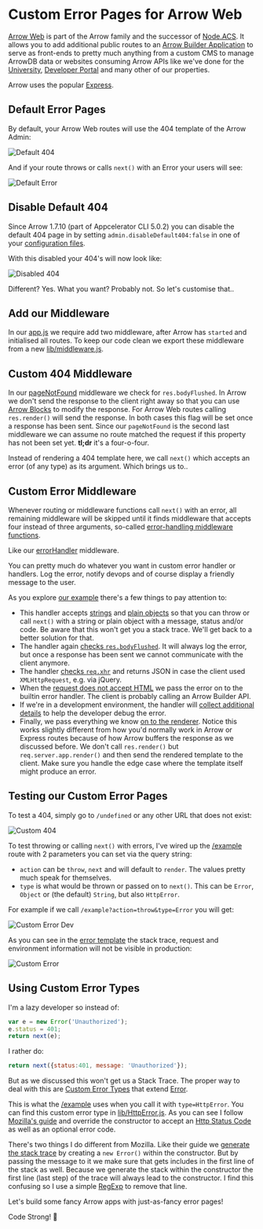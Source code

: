 # Custom Error Pages for Arrow Web

[Arrow Web](http://docs.appcelerator.com/platform/latest/#!/guide/Arrow_Web) is part of the Arrow family and the successor of [Node.ACS](http://docs.appcelerator.com/platform/latest/#!/guide/Migrating_Node.ACS_Applications_to_Arrow). It allows you to add additional public routes to an [Arrow Builder Application](http://docs.appcelerator.com/platform/latest/#!/guide/Arrow_Builder) to serve as front-ends to pretty much anything from a custom CMS to manage ArrowDB data or websites consuming Arrow APIs like we've done for the [University](http://university.appcelerator.com/), [Developer Portal](http://developer.appcelerator.com/) and many other of our properties.

Arrow uses the popular [Express](http://expressjs.com/en/4x/api.html).

## Default Error Pages

By default, your Arrow Web routes will use the 404 template of the Arrow Admin:

![Default 404](docs/default-404.png)

And if your route throws or calls `next()` with an Error your users will see:

![Default Error](docs/default-error.png)

## Disable Default 404

Since Arrow 1.7.10 (part of Appcelerator CLI 5.0.2) you can disable the default 404 page in by setting `admin.disableDefault404:false` in one of your [configuration files](conf/default.js#L62).

With this disabled your 404's will now look like:

![Disabled 404](docs/disabled-404.png)

Different? Yes. What you want? Probably not. So let's customise that..

## Add our Middleware

In our [app.js](app.js#L14) we require add two middleware, after Arrow has `started` and initialised all routes. To keep our code clean we export these middleware from a new [lib/middleware.js](lib/middleware.js).

## Custom 404 Middleware

In our [pageNotFound](lib/middleware.js#L6) middleware we check for `res.bodyFlushed`. In Arrow we don't send the response to the client right away so that you can use [Arrow Blocks](http://docs.appcelerator.com/platform/latest/#!/guide/Arrow_Blocks) to modify the response. For Arrow Web routes calling `res.render()` will send the response. In both cases this flag will be set once a response has been sent. Since our `pageNotFound` is the second last middleware we can assume no route matched the request if this property has not been set yet. **tl;dr** it's a four-o-four.

Instead of rendering a 404 template here, we call `next()` which accepts an error (of any type) as its argument. Which brings us to..

## Custom Error Middleware

Whenever routing or middleware functions call `next()` with an error, all remaining middleware will be skipped until it finds middleware that accepts four instead of three arguments, so-called [error-handling middleware functions](http://expressjs.com/en/guide/error-handling.html).

Like our [errorHandler](lib/middleware.js#L22) middleware.

You can pretty much do whatever you want in custom error handler or handlers. Log the error, notify devops and of course display a friendly message to the user.

As you explore [our example](lib/middleware.js#L22) there's a few things to pay attention to:

* This handler accepts [strings](lib/middleware.js#L24) and [plain objects](lib/middleware.js#L41) so that you can throw or call `next()` with a string or plain object with a message, status and/or code. Be aware that this won't get you a stack trace. We'll get back to a better solution for that.
* The handler again [checks `res.bodyFlushed`](lib/middleware.js#L44). It will always log the error, but once a response has been sent we cannot communicate with the client anymore.
* The handler [checks `req.xhr`](lib/middleware.js#L52) and returns JSON in case the client used `XMLHttpRequest`, e.g. via jQuery.
* When the [request does not accept HTML](lib/middleware.js#L61) we pass the error on to the builtin error handler. The client is probably calling an Arrow Builder API.
* If we're in a development environment, the handler will [collect additional details](lib/middleware.js#L66) to help the developer debug the error.
* Finally, we pass everything we know [on to the renderer](lib/middleware.js#L72). Notice this works slightly different from how you'd normally work in Arrow or Express routes because of how Arrow buffers the response as we discussed before. We don't call `res.render()` but `req.server.app.render()` and then send the rendered template to the client. Make sure you handle the edge case where the template itself might produce an error.

## Testing our Custom Error Pages

To test a 404, simply go to `/undefined` or any other URL that does not exist:

![Custom 404](docs/custom-404-dev.png)

To test throwing or calling `next()` with errors, I've wired up the [/example](web/routes/example.js) route with 2 parameters you can set via the query string:

* `action` can be `throw`, `next` and will default to `render`. The values pretty much speak for themselves.
* `type` is what would be thrown or passed on to `next()`. This can be `Error`, `Object` or (the default) `String`, but also `HttpError`.

For example if we call `/example?action=throw&type=Error` you will get:

![Custom Error Dev](docs/custom-error-dev.png)

As you can see in the [error template](web/views/error.ejs) the stack trace, request and environment information will not be visible in production:

![Custom Error](docs/custom-404.png)

## Using Custom Error Types

I'm a lazy developer so instead of:

```js
var e = new Error('Unauthorized');
e.status = 401;
return next(e);
```

I rather do:

```js
return next({status:401, message: 'Unauthorized'});
```

But as we discussed this won't get us a Stack Trace. The proper way to deal with this are [Custom Error Types](https://developer.mozilla.org/en-US/docs/Web/JavaScript/Reference/Global_Objects/Error#Custom_Error_Types) that  extend [Error](https://developer.mozilla.org/en-US/docs/Web/JavaScript/Reference/Global_Objects/Error).

This is what the [/example](web/routes/example.js#L28) uses when you call it with `type=HttpError`. You can find this custom error type in [lib/HttpError.js](lib/HttpError.js). As you can see I follow [Mozilla's guide](https://developer.mozilla.org/en-US/docs/Web/JavaScript/Reference/Global_Objects/Error#Custom_Error_Types) and override the constructor to accept an [Http Status Code](https://www.w3.org/Protocols/rfc2616/rfc2616-sec10.html) as well as an optional error code.

There's two things I do different from Mozilla. Like their guide we [generate the stack trace](lib/HttpError.js#L10) by creating a `new Error()` within the constructor. But by passing the message to it we make sure that gets includes in the first line of the stack as well. Because we generate the stack within the constructor the first line (last step) of the trace will always lead to the constructor. I find this confusing so I use a simple [RegExp](https://developer.mozilla.org/en-US/docs/Web/JavaScript/Reference/Global_Objects/Regexp) to remove that line.

Let's build some fancy Arrow apps with just-as-fancy error pages!

Code Strong! 🚀